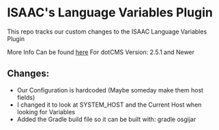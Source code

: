 ISAAC's Language Variables Plugin
======

This repo tracks our custom changes to the ISAAC Language Variables Plugin

More Info Can be found [here](http://geekyplugins.com/dot-cms/language-variables.dot)
For dotCMS Version:  2.5.1 and Newer

Changes:
-----
* Our Configuration is hardcoded (Maybe someday make them host fields)
* I changed it to look at SYSTEM_HOST and the Current Host when looking for Variables
* Added the Gradle build file so it can be built with: gradle osgijar
